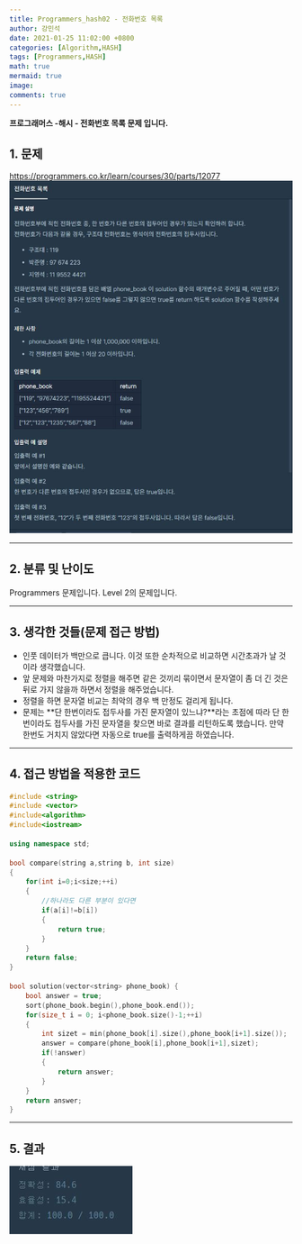 ```yaml
---
title: Programmers_hash02 - 전화번호 목록
author: 강민석
date: 2021-01-25 11:02:00 +0800
categories: [Algorithm,HASH]
tags: [Programmers,HASH]
math: true
mermaid: true
image: 
comments: true
---
```


**프로그래머스 -해시 - 전화번호 목록 문제 입니다.**

## 1. 문제
<https://programmers.co.kr/learn/courses/30/parts/12077>
![](/assets/img/sample/Programmers/hash_02/Problem.JPG)  


-----  

## 2. 분류 및 난이도

Programmers 문제입니다.
Level 2의 문제입니다.  

-----  

## 3. 생각한 것들(문제 접근 방법)

- 인풋 데이터가 백만으로 큽니다. 이것 또한 순차적으로 비교하면 시간초과가 날 것이라 생각했습니다.
- 앞 문제와 마찬가지로 정렬을 해주면 같은 것끼리 묶이면서 문자열이 좀 더 긴 것은 뒤로 가지 않을까 하면서 정렬을 해주었습니다.
- 정렬을 하면 문자열 비교는 최악의 경우 백 만정도 걸리게 됩니다. 
- 문제는 **단 한번이라도 접두사를 가진 문자열이 있느냐?**라는 초점에 따라 단 한번이라도 접두사를 가진 문자열을 찾으면 바로 결과를 리턴하도록 했습니다. 만약 한번도 거치지 않았다면 자동으로 true를 출력하게끔 하였습니다.




-----  

## 4. 접근 방법을 적용한 코드

```c++
#include <string>
#include <vector>
#include<algorithm>
#include<iostream>

using namespace std;

bool compare(string a,string b, int size)
{
    for(int i=0;i<size;++i)
    {
        //하나라도 다른 부분이 있다면
        if(a[i]!=b[i])
        {
            return true;
        }
    }
    return false;
}

bool solution(vector<string> phone_book) {
    bool answer = true;
    sort(phone_book.begin(),phone_book.end());
    for(size_t i = 0; i<phone_book.size()-1;++i)
    {
        int sizet = min(phone_book[i].size(),phone_book[i+1].size());
        answer = compare(phone_book[i],phone_book[i+1],sizet);
        if(!answer)
        {
            return answer;
        }
    }
    return answer;
}
```
-----

## 5. 결과


![](/assets/img/sample/Programmers/hash_02/result.JPG)











 